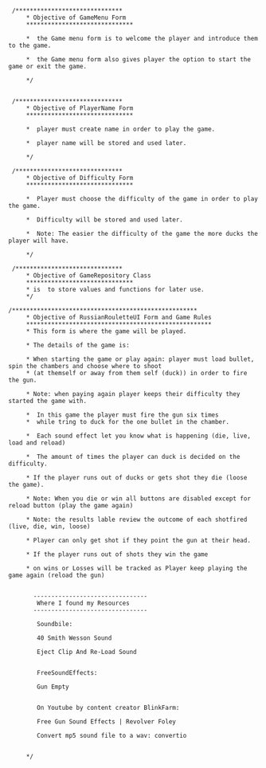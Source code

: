 	 /******************************
         * Objective of GameMenu Form
         ******************************
         
         *  the Game menu form is to welcome the player and introduce them to the game.
         
         *  the Game menu form also gives player the option to start the game or exit the game. 
         
         */
	 
	 
	 /******************************
         * Objective of PlayerName Form
         ******************************
         
         *  player must create name in order to play the game.
         
         *  player name will be stored and used later.
         
         */
	 
	 /******************************
         * Objective of Difficulty Form
         ******************************
         
         *  Player must choose the difficulty of the game in order to play the game.
         
         *  Difficulty will be stored and used later.
         
         *  Note: The easier the difficulty of the game the more ducks the player will have.
         
         */
	 
	 /******************************
         * Objective of GameRepository Class
         ******************************
         * is  to store values and functions for later use.
         */
	
	/****************************************************
         * Objective of RussianRouletteUI Form and Game Rules 
         ****************************************************
         * This form is where the game will be played. 
          
         * The details of the game is:
         
         * When starting the game or play again: player must load bullet, spin the chambers and choose where to shoot 
         * (at themself or away from them self (duck)) in order to fire the gun.
         
         * Note: when paying again player keeps their difficulty they started the game with.
         
         *  In this game the player must fire the gun six times
         *  while tring to duck for the one bullet in the chamber.
         
         *  Each sound effect let you know what is happening (die, live, load and reload)
         
         *  The amount of times the player can duck is decided on the difficulty.
         
         * If the player runs out of ducks or gets shot they die (loose the game).
         
         * Note: When you die or win all buttons are disabled except for reload button (play the game again)
         
         * Note: the results lable review the outcome of each shotfired (live, die, win, loose)
         
         * Player can only get shot if they point the gun at their head.
         
         * If the player runs out of shots they win the game
         
         * on wins or Losses will be tracked as Player keep playing the game again (reload the gun) 
         
         
           --------------------------------
            Where I found my Resources 
           --------------------------------

            Soundbile:

            40 Smith Wesson Sound

            Eject Clip And Re-Load Sound
          

            FreeSoundEffects:
            
            Gun Empty


            On Youtube by content creator BlinkFarm:

            Free Gun Sound Effects | Revolver Foley

            Convert mp5 sound file to a wav: convertio

         
         */
